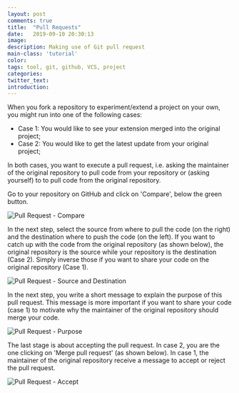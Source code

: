 ```yaml
---
layout: post
comments: true
title:  "Pull Requests"
date:   2019-09-10 20:30:13
image: 
description: Making use of Git pull request
main-class: 'tutorial'
color:
tags: tool, git, github, VCS, project
categories:
twitter_text:
introduction: 
---
```


When you fork a repository to experiment/extend a project on your own, you might
run into one of the following cases:

* Case 1: You would like to see your extension merged into the original project;
* Case 2: You would like to get the latest update from your original project;

In both cases, you want to execute a pull request, i.e. asking the maintainer of
the original repository to pull code from your repository or (asking yourself) to
to pull code from the original repository.

Go to your repository on GitHub and click on 'Compare', below the green button.

![Pull Request - Compare](/lab/assets/img/posts/pull_request_compare.png)

In the next step, select the source from where to pull the code (on the right)
and the destination where to push the code (on the left). If you want to catch up
with the code from the original repository (as shown below), the original repository
is the source while your repository is the destination (Case 2). Simply inverse
those if you want to share your code on the original repository (Case 1).

![Pull Request - Source and Destination](/lab/assets/img/posts/pull_request_src_dest.png)

In the next step, you write a short message to explain the purpose of this pull
request. This message is more important if you want to share your code (case 1) to
motivate why the maintainer of the original repository should merge your code.

![Pull Request - Purpose](/lab/assets/img/posts/pull_request_purpose.png)

The last stage is about accepting the pull request. In case 2, you are the one
clicking on 'Merge pull request' (as shown below). In case 1, the maintainer of
the original repository receive a message to accept or reject the pull request.

![Pull Request - Accept](/lab/assets/img/posts/pull_request_accept.png)
